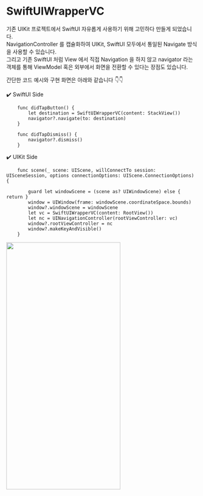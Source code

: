 # SwiftUIWrapperVC

기존 UIKit 프로젝트에서 SwiftUI 자유롭게 사용하기 위해 고민하다 만들게 되었습니다.  
NavigationController 를 캡슐화하여 UIKit, SwiftUI 모두에서 통일된 Navigate 방식을 사용할 수 있습니다.  
그리고 기존 SwiftUI 처럼 View 에서 직접 Navigation 을 하지 않고 navigator 라는 객체를 통해 ViewModel 혹은 외부에서 화면을 전환할 수 있다는 장점도 있습니다.

간단한 코드 예시와 구현 화면은 아래와 같습니다 👇👇

✔️ SwiftUI Side 
```
    func didTapButton() {
        let destination = SwiftUIWrapperVC(content: StackView())
        navigator?.navigate(to: destination)
    }
    
    func didTapDismiss() {
        navigator?.dismiss()
    }
```

✔️ UIKit Side
```
    func scene(_ scene: UIScene, willConnectTo session: UISceneSession, options connectionOptions: UIScene.ConnectionOptions) {
        
        guard let windowScene = (scene as? UIWindowScene) else { return }
        window = UIWindow(frame: windowScene.coordinateSpace.bounds)
        window?.windowScene = windowScene
        let vc = SwiftUIWrapperVC(content: RootView())
        let nc = UINavigationController(rootViewController: vc)
        window?.rootViewController = nc
        window?.makeKeyAndVisible()
    }
```

<img src="https://user-images.githubusercontent.com/85481204/233837885-582ad25f-a645-4d17-98a4-d0526e57f878.gif" width="300" height="649">
